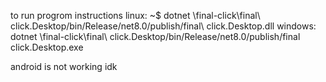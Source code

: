 to run progrom instructions
linux:
~$ dotnet \final-click\final\ click.Desktop/bin/Release/net8.0/publish/final\ click.Desktop.dll
windows:
dotnet \final-click\final\ click.Desktop/bin/Release/net8.0/publish/final click.Desktop.exe


android is not working idk
